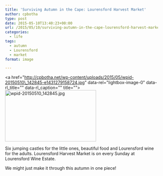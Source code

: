 ```yaml
---
title: 'Surviving Autumn in the Cape: Lourensford Harvest Market'
author: cpbotha
type: post
date: 2015-05-10T13:40:23+00:00
url: /2015/05/10/surviving-autumn-in-the-cape-lourensford-harvest-market/
categories:
  - life
tags:
  - autumn
  - Lourensford
  - market
format: image

---
```

<a href="http://cpbotha.net/wp-content/uploads/2015/05/wpid-20150510\_142845-e1431279158724.jpg" data-rel="lightbox-image-0" data-rl\_title="" data-rl_caption="" title=""><img data-attachment-id="2179" data-permalink="https://cpbotha.net/2015/05/10/surviving-autumn-in-the-cape-lourensford-harvest-market/wpid-20150510_142845-jpg/" data-orig-file="https://cpbotha.net/wp-content/uploads/2015/05/wpid-20150510_142845-e1431279158724.jpg" data-orig-size="1280,720" data-comments-opened="1" data-image-meta="{&quot;aperture&quot;:&quot;0&quot;,&quot;credit&quot;:&quot;&quot;,&quot;camera&quot;:&quot;&quot;,&quot;caption&quot;:&quot;&quot;,&quot;created_timestamp&quot;:&quot;0&quot;,&quot;copyright&quot;:&quot;&quot;,&quot;focal_length&quot;:&quot;0&quot;,&quot;iso&quot;:&quot;0&quot;,&quot;shutter_speed&quot;:&quot;0&quot;,&quot;title&quot;:&quot;&quot;,&quot;orientation&quot;:&quot;0&quot;}" data-image-title="wpid-20150510_142845.jpg" data-image-description="" data-medium-file="https://cpbotha.net/wp-content/uploads/2015/05/wpid-20150510_142845-300x169.jpg" data-large-file="https://cpbotha.net/wp-content/uploads/2015/05/wpid-20150510_142845-1024x576.jpg" class="alignnone size-medium wp-image-2179" src="http://cpbotha.net/wp-content/uploads/2015/05/wpid-20150510_142845-300x169.jpg" alt="wpid-20150510_142845.jpg" width="300" height="169" /></a>

Six jumping castles for the little ones, beautiful food and Lourensford wine for the adults. Lourensford Harvest Market is on every Sunday at Lourensford Wine Estate.

We might just make it through this autumn in one piece!